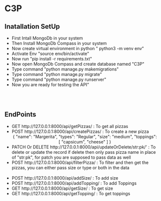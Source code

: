 # C3P

<h2>Inatallation SetUp</h2>
<ul>
    <li> First Intall MongoDb in your system</li>
    <li> Then Install MongoDb Compass in your system</li>
    <li> Now create virtual environment in python  " python3 -m venv env"</li>
    <li> Activate Env "source env/bin/activate"</li>
    <li> Now run "pip install -r requirements.txt"</li>
    <li> Now open MongoDb Compass and create database named "C3P"</li>
    <li> Type command "python manage.py makemigrations"</li>
    <li> Type command "python manage.py migrate"</li>
    <li> Type command "python manage.py runserver"</li>
    <li> Now you are ready for testing the API"</li>
</ul>
<br><br>

<h2>EndPoints</h2>
<ul>
    <li>GET  http://127.0.0.1:8000/api/getPizzas/   :  To get all pizzas</li>
    <li>POST http://127.0.0.1:8000/api/createPizzas/   :  To create a new pizza <br> 
    <center>    {
        "name": "Margerita",
        "types": "Regular",
        "size": "medium",
        "toppings": [
            "capsicum",
            "cheese"
        ]
    }</center></li>
    <li>PATCH Or DELETE  http://127.0.0.1:8000/api/updateOrDelete/str:pk/'   :  To delete or update the record if delete then only pass pizza name in place of "str:pk", for patch you are supposed to pass data as well</li>
    <li>POST  http://127.0.0.1:8000/api/filterPizza/  :  To filter and then get the pizzas,  you can either pass size or type or both in the data</li><br>
    <li>POST  http://127.0.0.1:8000/api/addSize/   :  To add size</li>
    <li>POST  http://127.0.0.1:8000/api/addTopping/   :  To add Toppings</li>
    <li>GET  http://127.0.0.1:8000/api/getSize/   :  To get size</li>
    <li>GET  http://127.0.0.1:8000/api/getTopping/   :  To get toppings</li>
</ul>